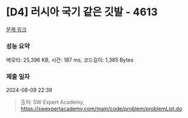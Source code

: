 # [D4] 러시아 국기 같은 깃발 - 4613 

[문제 링크](https://swexpertacademy.com/main/code/problem/problemDetail.do?contestProbId=AWQl9TIK8qoDFAXj) 

### 성능 요약

메모리: 25,396 KB, 시간: 187 ms, 코드길이: 1,385 Bytes

### 제출 일자

2024-08-09 22:39



> 출처: SW Expert Academy, https://swexpertacademy.com/main/code/problem/problemList.do
